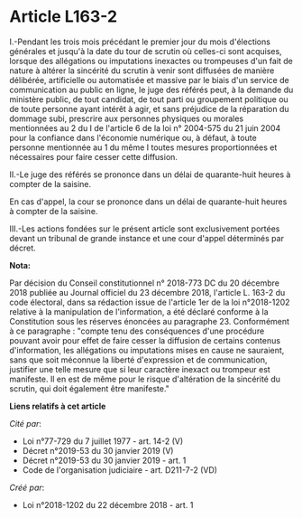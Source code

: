 # Article L163-2

I.-Pendant les trois mois précédant le premier jour du mois d'élections générales et jusqu'à la date du tour de scrutin où
celles-ci sont acquises, lorsque des allégations ou imputations inexactes ou trompeuses d'un fait de nature à altérer la
sincérité du scrutin à venir sont diffusées de manière délibérée, artificielle ou automatisée et massive par le biais d'un
service de communication au public en ligne, le juge des référés peut, à la demande du ministère public, de tout candidat, de
tout parti ou groupement politique ou de toute personne ayant intérêt à agir, et sans préjudice de la réparation du dommage
subi, prescrire aux personnes physiques ou morales mentionnées au 2 du I de l'article 6 de la loi n° 2004-575 du 21 juin 2004
pour la confiance dans l'économie numérique ou, à défaut, à toute personne mentionnée au 1 du même I toutes mesures
proportionnées et nécessaires pour faire cesser cette diffusion.

II.-Le juge des référés se prononce dans un délai de quarante-huit heures à compter de la saisine.

En cas d'appel, la cour se prononce dans un délai de quarante-huit heures à compter de la saisine.

III.-Les actions fondées sur le présent article sont exclusivement portées devant un tribunal de grande instance et une cour
d'appel déterminés par décret.

**Nota:**

Par décision du Conseil constitutionnel n° 2018-773 DC du 20 décembre 2018 publiée au Journal officiel du 23 décembre 2018,
l'article L. 163-2 du code électoral, dans sa rédaction issue de l'article 1er de la loi n°2018-1202 relative à la
manipulation de l'information, a été déclaré conforme à la Constitution sous les réserves énoncées au paragraphe 23.
Conformément à ce paragraphe : "compte tenu des conséquences d'une procédure pouvant avoir pour effet de faire cesser la
diffusion de certains contenus d'information, les allégations ou imputations mises en cause ne sauraient, sans que soit
méconnue la liberté d'expression et de communication, justifier une telle mesure que si leur caractère inexact ou trompeur
est manifeste. Il en est de même pour le risque d'altération de la sincérité du scrutin, qui doit également être manifeste."

**Liens relatifs à cet article**

_Cité par_:

  - Loi n°77-729 du 7 juillet 1977 - art. 14-2 (V)
  - Décret n°2019-53 du 30 janvier 2019 (V)
  - Décret n°2019-53 du 30 janvier 2019 - art. 1
  - Code de l'organisation judiciaire - art. D211-7-2 (VD)

_Créé par_:

  - Loi n°2018-1202 du 22 décembre 2018 - art. 1
